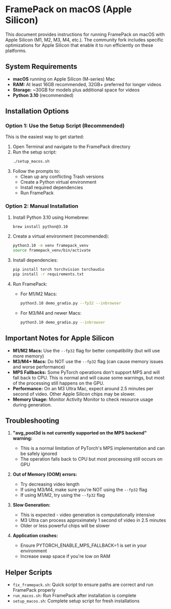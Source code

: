 # FramePack on macOS (Apple Silicon)

This document provides instructions for running FramePack on macOS with Apple Silicon (M1, M2, M3, M4, etc.). The community fork includes specific optimizations for Apple Silicon that enable it to run efficiently on these platforms.

## System Requirements

- **macOS** running on Apple Silicon (M-series) Mac
- **RAM:** At least 16GB recommended, 32GB+ preferred for longer videos
- **Storage:** ~30GB for models plus additional space for videos
- **Python 3.10** (recommended)

## Installation Options

### Option 1: Use the Setup Script (Recommended)

This is the easiest way to get started:

1. Open Terminal and navigate to the FramePack directory
2. Run the setup script:
   ```bash
   ./setup_macos.sh
   ```
3. Follow the prompts to:
   - Clean up any conflicting Trash versions
   - Create a Python virtual environment
   - Install required dependencies
   - Run FramePack

### Option 2: Manual Installation

1. Install Python 3.10 using Homebrew:
   ```bash
   brew install python@3.10
   ```

2. Create a virtual environment (recommended):
   ```bash
   python3.10 -m venv framepack_venv
   source framepack_venv/bin/activate
   ```

3. Install dependencies:
   ```bash
   pip install torch torchvision torchaudio
   pip install -r requirements.txt
   ```

4. Run FramePack:
   - For M1/M2 Macs:
     ```bash
     python3.10 demo_gradio.py --fp32 --inbrowser
     ```
   - For M3/M4 and newer Macs:
     ```bash
     python3.10 demo_gradio.py --inbrowser
     ```

## Important Notes for Apple Silicon

- **M1/M2 Macs:** Use the `--fp32` flag for better compatibility (but will use more memory)
- **M3/M4+ Macs:** Do NOT use the `--fp32` flag (can cause memory issues and worse performance)
- **MPS Fallbacks:** Some PyTorch operations don't support MPS and will fall back to CPU. This is normal and will cause some warnings, but most of the processing still happens on the GPU.
- **Performance:** On an M3 Ultra Mac, expect around 2.5 minutes per second of video. Other Apple Silicon chips may be slower.
- **Memory Usage:** Monitor Activity Monitor to check resource usage during generation.

## Troubleshooting

1. **"avg_pool3d is not currently supported on the MPS backend" warning:**
   - This is a normal limitation of PyTorch's MPS implementation and can be safely ignored
   - The operation falls back to CPU but most processing still occurs on GPU

2. **Out of Memory (OOM) errors:**
   - Try decreasing video length
   - If using M3/M4, make sure you're NOT using the `--fp32` flag
   - If using M1/M2, try using the `--fp32` flag

3. **Slow Generation:**
   - This is expected - video generation is computationally intensive
   - M3 Ultra can process approximately 1 second of video in 2.5 minutes
   - Older or less powerful chips will be slower

4. **Application crashes:**
   - Ensure PYTORCH_ENABLE_MPS_FALLBACK=1 is set in your environment
   - Increase swap space if you're low on RAM

## Helper Scripts

- `fix_framepack.sh`: Quick script to ensure paths are correct and run FramePack properly
- `run_macos.sh`: Run FramePack after installation is complete
- `setup_macos.sh`: Complete setup script for fresh installations
